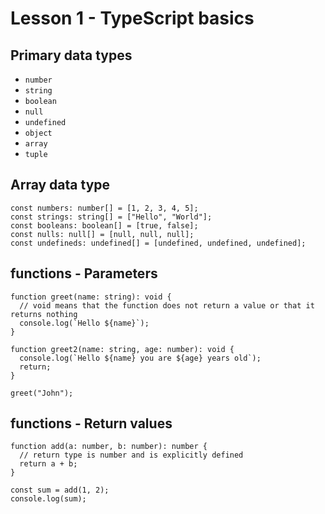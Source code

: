 # Lesson 1 - TypeScript basics

## Primary data types

- `number`
- `string`
- `boolean`
- `null`
- `undefined`
- `object`
- `array`
- `tuple`

## Array data type

```tsx
const numbers: number[] = [1, 2, 3, 4, 5];
const strings: string[] = ["Hello", "World"];
const booleans: boolean[] = [true, false];
const nulls: null[] = [null, null, null];
const undefineds: undefined[] = [undefined, undefined, undefined];
```

## functions - Parameters

```tsx
function greet(name: string): void {
  // void means that the function does not return a value or that it returns nothing
  console.log(`Hello ${name}`);
}

function greet2(name: string, age: number): void {
  console.log(`Hello ${name} you are ${age} years old`);
  return;
}

greet("John");
```

## functions - Return values

```tsx
function add(a: number, b: number): number {
  // return type is number and is explicitly defined
  return a + b;
}

const sum = add(1, 2);
console.log(sum);
```